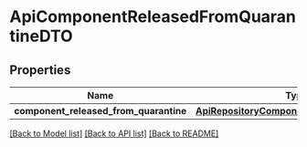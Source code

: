 # ApiComponentReleasedFromQuarantineDTO

## Properties

| Name                                   | Type                                                                                        | Description | Notes      |
| -------------------------------------- | ------------------------------------------------------------------------------------------- | ----------- | ---------- |
| **component_released_from_quarantine** | [**ApiRepositoryComponentPolicyViolationDTO**](ApiRepositoryComponentPolicyViolationDTO.md) |             | [optional] |

[[Back to Model list]](../README.md#documentation-for-models) [[Back to API list]](../README.md#documentation-for-api-endpoints) [[Back to README]](../README.md)
